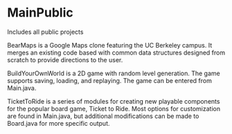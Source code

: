 # MainPublic
Includes all public projects

BearMaps is a Google Maps clone featuring the UC Berkeley campus. It merges an existing code based with common data structures designed from scratch 
to provide directions to the user.

BuildYourOwnWorld is a 2D game with random level generation. The game supports saving, loading, and replaying. The game can be entered from Main.java.

TicketToRide is a series of modules for creating new playable components for the popular board game, Ticket to Ride. Most options for customization are
found in Main.java, but additional modifications can be made to Board.java for more specific output.
